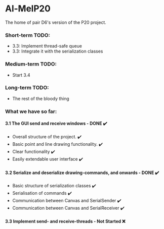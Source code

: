 # Al-MelP20
The home of pair D6's version of the P20 project.
### Short-term TODO:
- 3.3: Implement thread-safe queue
- 3.3: Integrate it with the serialization classes
### Medium-term TODO:
- Start 3.4
### Long-term TODO:
- The rest of the bloody thing
### What we have so far:
#### 3.1 The GUI send and receive windows - DONE ✔️
- Overall structure of the project. ✔️
- Basic point and line drawing functionality. ✔️
- Clear functionality ✔️
- Easily extendable user interface ✔️
#### 3.2 Serialize and deserialize drawing-commands, and onwards - DONE ✔️
- Basic structure of serialization classes ✔️
- Serialisation of commands ✔️
- Communication between Canvas and SerialSender ✔️
- Communication between Canvas and SerialReceiver ✔️
#### 3.3 Implement send- and receive-threads - Not Started ❌
